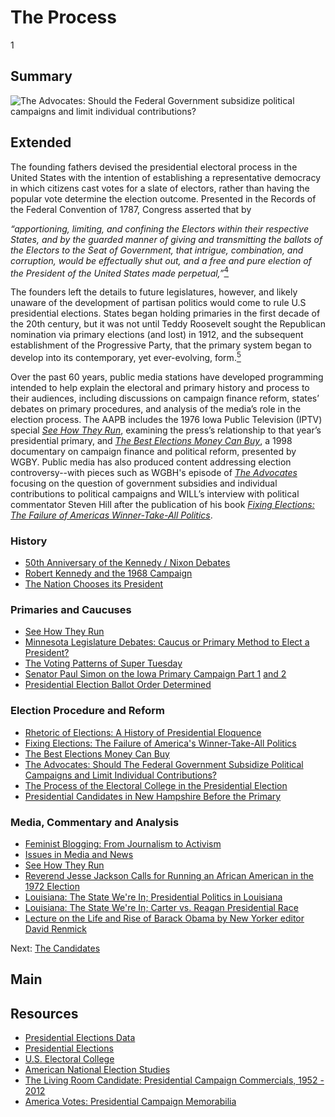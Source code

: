 # The Process

1

## Summary

![The Advocates: Should the Federal Government subsidize political campaigns and limit individual contributions?](https://s3.amazonaws.com/americanarchive.org/exhibits/Elections_Process.jpg "The Advocates: Should the Federal Government subsidize political campaigns and limit individual contributions?")

## Extended
The founding fathers devised the presidential electoral process in the United States with the intention of establishing a representative democracy in which citizens cast votes for a slate of electors, rather than having the popular vote determine the election outcome. Presented in the Records of the Federal Convention of 1787, Congress asserted that by

 >
*“apportioning, limiting, and confining the Electors within their respective States, and by the guarded manner of giving and transmitting the ballots of the Electors to the Seat of Government, that intrigue, combination, and corruption, would be effectually shut out, and a free and pure election of the President of the United States made perpetual,”*[<sup>4</sup>](/exhibits/presidential-elections/notes#4)
 
The founders left the details to future legislatures, however, and likely unaware of the development of partisan politics would come to rule U.S presidential elections. States began holding primaries in the first decade of the 20th century, but it was not until Teddy Roosevelt sought the Republican nomination via primary elections (and lost) in 1912, and the subsequent establishment of the Progressive Party, that the primary system began to develop into its contemporary, yet ever-evolving, form.[<sup>5</sup>](/exhibits/presidential-elections/notes#5) 

Over the past 60 years, public media stations have developed programming intended to help explain the electoral and primary history and process to their audiences, including discussions on campaign finance reform, states’ debates on primary procedures, and analysis of the media’s role in the election process. The AAPB includes the 1976 Iowa Public Television (IPTV) special [*See How They Run*](/catalog/cpb-aacip_37-74cnpfdj), examining the press’s relationship to that year’s presidential primary, and [*The Best Elections Money Can Buy*](/catalog/cpb-aacip_114-09j3tzcf), a 1998 documentary on campaign finance and political reform, presented by WGBY. Public media has also produced content addressing election controversy--with pieces such as WGBH's episode of [*The Advocates*](/catalog/cpb-aacip_15-fq9q23r539) focusing on the question of government subsidies and individual contributions to political campaigns and WILL’s interview with political commentator Steven Hill after the publication of his book [*Fixing Elections: The Failure of Americas Winner-Take-All Politics*](/catalog/cpb-aacip_16-z892805n7q). 

### History

- [50th Anniversary of the Kennedy / Nixon Debates](/catalog/cpb-aacip_15-9s1kh0f17h)
- [Robert Kennedy and the 1968 Campaign](/catalog/cpb-aacip_15-513tt4fq87)
- [The Nation Chooses its President](/catalog/cpb-aacip_500-pv6b6z6p)

### Primaries and Caucuses

- [See How They Run](/catalog/cpb-aacip_37-74cnpfdj)
- [Minnesota Legislature Debates: Caucus or Primary Method to Elect a President?](/catalog/cpb-aacip_43-p843r0q95z)
- [The Voting Patterns of Super Tuesday](/catalog/cpb-aacip_43-54xgxqfg)
- [Senator Paul Simon on the Iowa Primary Campaign Part 1](/catalog/cpb-aacip_61-902z3h4n) [and 2](/catalog/cpb-aacip_61-56zw40wz)
- [Presidential Election Ballot Order Determined](/catalog/cpb-aacip_15-vm42r3p93f)

### Election Procedure and Reform

- [Rhetoric of Elections: A History of Presidential Eloquence](/catalog/cpb-aacip_15-7m03x83r3x)
- [Fixing Elections: The Failure of America's Winner-Take-All Politics](/catalog/cpb-aacip_16-z892805n7q)
- [The Best Elections Money Can Buy](/catalog/cpb-aacip_114-09j3tzcf)
- [The Advocates: Should The Federal Government Subsidize Political Campaigns and Limit Individual Contributions?](/catalog/cpb-aacip_15-fq9q23r539)
- [The Process of the Electoral College in the Presidential Election](/catalog/cpb-aacip_43-719kdh2w)
- [Presidential Candidates in New Hampshire Before the Primary](/catalog/cpb-aacip_15-n58cf9jh22)

### Media, Commentary and Analysis

- [Feminist Blogging: From Journalism to Activism](/catalog/cpb-aacip_15-dn3zs2kf46)
- [Issues in Media and News](/catalog/cpb-aacip_16-hx15m62p52)
- [See How They Run](/catalog/cpb-aacip_37-74cnpfdj)
- [Reverend Jesse Jackson Calls for Running an African American in the 1972 Election](/catalog/cpb-aacip_27-rb6vx06j48)
- [Louisiana: The State We're In; Presidential Politics in Louisiana](/catalog/cpb-aacip_17-042rcftw)
- [Louisiana: The State We're In; Carter vs. Reagan Presidential Race](/catalog/cpb-aacip_17-23hx47rs)
- [Lecture on the Life and Rise of Barack Obama by New Yorker editor David Renmick](/catalog/cpb-aacip_15-jw86h4d154)

Next: [The Candidates](/exhibits/presidential-elections/candidates)

## Main

## Resources

- [Presidential Elections Data](http://www.presidency.ucsb.edu/elections.php)
- [Presidential Elections](http://www.historycentral.com/elections/)
- [U.S. Electoral College](http://www.archives.gov/federal-register/electoral-college/index.html)
- [American National Election Studies](http://www.electionstudies.org/)
- [The Living Room Candidate: Presidential Campaign Commercials, 1952 - 2012](http://www.livingroomcandidate.org/)
- [America Votes: Presidential Campaign Memorabilia](http://library.duke.edu/rubenstein/scriptorium/americavotes/)
